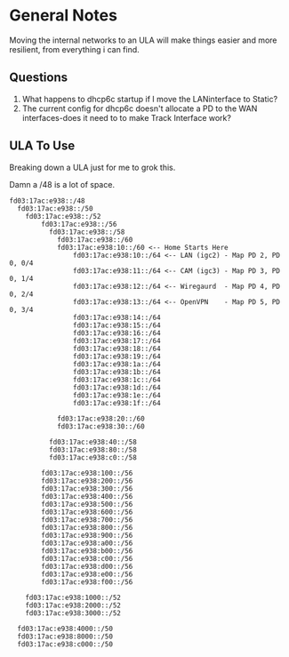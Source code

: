 # General Notes
Moving the internal networks to an ULA will make things easier and more resilient, from everything i can find.

## Questions
1) What happens to dhcp6c startup if I move the LANinterface to Static?
2) The current config for dhcp6c doesn't allocate a PD to the WAN interfaces-does it need to to make Track Interface work?

## ULA To Use
Breaking down a ULA just for me to grok this.

Damn a /48 is a lot of space.

```
fd03:17ac:e938::/48
  fd03:17ac:e938::/50
    fd03:17ac:e938::/52
        fd03:17ac:e938::/56
          fd03:17ac:e938::/58
            fd03:17ac:e938::/60 
            fd03:17ac:e938:10::/60 <-- Home Starts Here
                fd03:17ac:e938:10::/64 <-- LAN (igc2) - Map PD 2, PD 0, 0/4
                fd03:17ac:e938:11::/64 <-- CAM (igc3) - Map PD 3, PD 0, 1/4
                fd03:17ac:e938:12::/64 <-- Wiregaurd  - Map PD 4, PD 0, 2/4
                fd03:17ac:e938:13::/64 <-- OpenVPN    - Map PD 5, PD 0, 3/4
                fd03:17ac:e938:14::/64 
                fd03:17ac:e938:15::/64
                fd03:17ac:e938:16::/64
                fd03:17ac:e938:17::/64
                fd03:17ac:e938:18::/64
                fd03:17ac:e938:19::/64
                fd03:17ac:e938:1a::/64
                fd03:17ac:e938:1b::/64
                fd03:17ac:e938:1c::/64
                fd03:17ac:e938:1d::/64
                fd03:17ac:e938:1e::/64
                fd03:17ac:e938:1f::/64

            fd03:17ac:e938:20::/60
            fd03:17ac:e938:30::/60

          fd03:17ac:e938:40::/58
          fd03:17ac:e938:80::/58
          fd03:17ac:e938:c0::/58

        fd03:17ac:e938:100::/56
        fd03:17ac:e938:200::/56
        fd03:17ac:e938:300::/56
        fd03:17ac:e938:400::/56
        fd03:17ac:e938:500::/56
        fd03:17ac:e938:600::/56
        fd03:17ac:e938:700::/56
        fd03:17ac:e938:800::/56
        fd03:17ac:e938:900::/56
        fd03:17ac:e938:a00::/56
        fd03:17ac:e938:b00::/56
        fd03:17ac:e938:c00::/56
        fd03:17ac:e938:d00::/56
        fd03:17ac:e938:e00::/56
        fd03:17ac:e938:f00::/56

    fd03:17ac:e938:1000::/52
    fd03:17ac:e938:2000::/52
    fd03:17ac:e938:3000::/52

  fd03:17ac:e938:4000::/50
  fd03:17ac:e938:8000::/50
  fd03:17ac:e938:c000::/50
```

